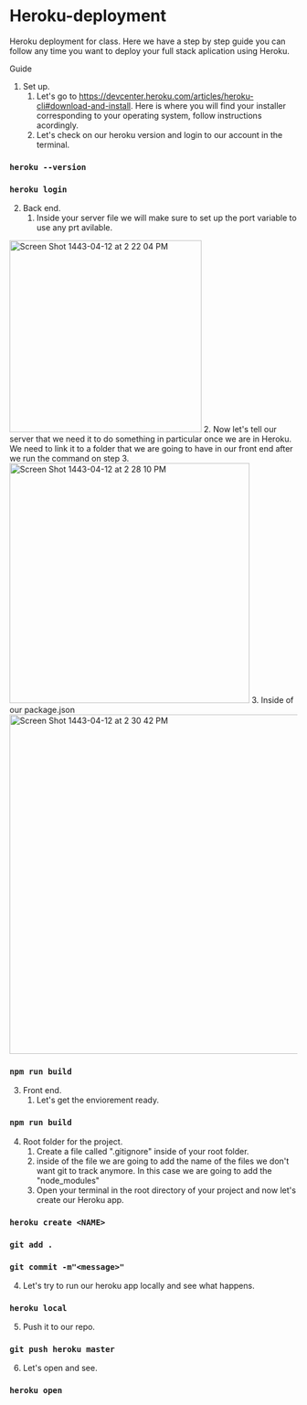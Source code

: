 # Heroku-deployment
Heroku deployment for class. Here we have a step by step guide you can follow any time you want to deploy your full stack aplication using Heroku.


Guide

1. Set up.
    1. Let's go to https://devcenter.heroku.com/articles/heroku-cli#download-and-install.
    Here is where you will find your installer corresponding to your operating system, follow instructions acordingly.
    2. Let's check on our heroku version and login to our account in the terminal.
### `heroku --version`

### `heroku login`

2. Back end.
    1. Inside your server file we will make sure to set up the port variable to use any prt avilable.
<img width="336" alt="Screen Shot 1443-04-12 at 2 22 04 PM" src="https://user-images.githubusercontent.com/63668672/142191448-ed925bba-c6ea-4194-a7c2-29d40c34cb99.png">
    2. Now let's tell our server that we need it to do something in particular once we are in Heroku. We need to link it to a folder that we are going to have in our front end after we run the command on step 3.
<img width="420" alt="Screen Shot 1443-04-12 at 2 28 10 PM" src="https://user-images.githubusercontent.com/63668672/142192390-153df10b-311a-403e-a79b-7e1b82fb3f73.png">
    3. Inside of our package.json
<img width="594" alt="Screen Shot 1443-04-12 at 2 30 42 PM" src="https://user-images.githubusercontent.com/63668672/142192739-45c19c61-22bf-404e-9936-30ca6d1bd494.png">

### `npm run build`

3. Front end.
    1. Let's get the enviorement ready.
### `npm run build`

4. Root folder for the project.
    1. Create a file called ".gitignore" inside of your root folder.
    2. inside of the file we are going to add the name of the files we don't want git to track anymore. In this case we are going to add the "node_modules"
    3. Open your terminal in the root directory of your project and now let's create our Heroku app.
### `heroku create <NAME>`
### `git add .`
### `git commit -m"<message>"`
   4. Let's try to run our heroku app locally and see what happens.
### `heroku local`
   5. Push it to our repo.
### `git push heroku master`
   6. Let's open and see.
### `heroku open`

